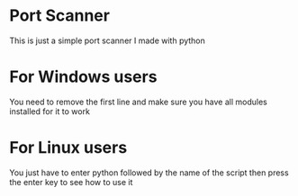 # Port Scanner
This is just a simple port scanner I made with python

# For Windows users
You need to remove the first line and make sure you have all modules installed for it to work

# For Linux users
You just have to enter python followed by the name of the script then press the enter key to see how to use it
